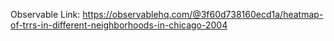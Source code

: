 Observable Link:
https://observablehq.com/@3f60d738160ecd1a/heatmap-of-trrs-in-different-neighborhoods-in-chicago-2004
